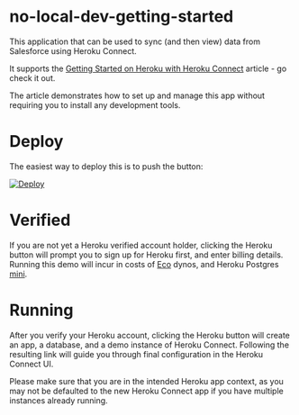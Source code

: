# no-local-dev-getting-started

This application that can be used to sync (and then view) data from Salesforce using Heroku Connect.

It supports the [Getting Started on Heroku with Heroku Connect](https://devcenter.heroku.com/articles/getting-started-with-heroku-and-connect-without-local-dev) article - go check it out.

The article demonstrates how to set up and manage this app without requiring you to install any development tools.

# Deploy

The easiest way to deploy this is to push the button:

[![Deploy](https://www.herokucdn.com/deploy/button.png)](https://heroku.com/deploy?template=https://github.com/heroku/no-local-dev-getting-started)
# Verified

If you are not yet a Heroku verified account holder, clicking the Heroku button will prompt you to sign up for Heroku first, and enter billing details. Running this demo will incur in costs of [Eco](https://devcenter.heroku.com/articles/eco-dyno-hours) dynos, and Heroku Postgres [mini](https://elements.heroku.com/addons/heroku-postgresql).

# Running

After you verify your Heroku account, clicking the Heroku button will create an app, a database, and a demo instance of Heroku Connect.  Following the resulting link will guide you through final configuration in the Heroku Connect UI.

Please make sure that you are in the intended Heroku app context, as you may not be defaulted to the new Heroku Connect app if you have multiple instances already running.
